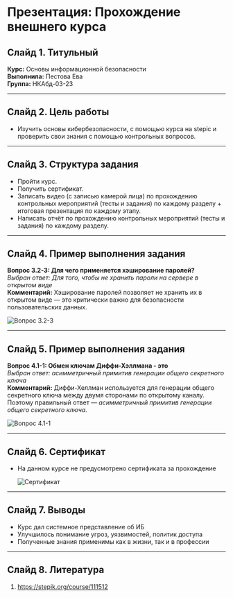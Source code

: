 # Презентация: Прохождение внешнего курса

## Слайд 1. Титульный
**Курс:** Основы информационной безопасности  
**Выполнила:** Пестова Ева  
**Группа:** НКАбд-03-23

---

## Слайд 2. Цель работы
- Изучить основы кибербезопасности, с помощью курса на stepic и проверить свои знания с помощью контрольных вопросов.

---

## Слайд 3. Структура задания
- Пройти курс.
- Получить сертификат.
- Записать видео (с записью камерой лица) по прохождению контрольных мероприятий (тесты и задания) по каждому разделу + итоговая презентация по каждому этапу.
- Написать отчёт по прохождению контрольных мероприятий (тесты и задания) по каждому разделу.

---

## Слайд 4. Пример выполнения задания

**Вопрос 3.2-3: Для чего применяется хэширование паролей?**  
_Выбран ответ: Для того, чтобы не хранить пароли на сервере в открытом виде_  
**Комментарий:** Хэширование паролей позволяет не хранить их в открытом виде — это критически важно для безопасности пользовательских данных.

![Вопрос 3.2-3](C:\Users\evape\Downloads\Инфобез\3.2\4.png)

---

## Слайд 5. Пример выполнения задания

**Вопрос 4.1-1: Обмен ключам Диффи-Хэллмана - это**  
_Выбран ответ: асимметричный примитив генерации общего секретного ключа_  
**Комментарий:** Диффи-Хеллман используется для генерации общего секретного ключа между двумя сторонами по открытому каналу. Поэтому правильный ответ — _асимметричный примитив генерации общего секретного ключа._

![Вопрос 4.1-1](C:\Users\evape\Downloads\Инфобез\4.1\4.png)

---

## Слайд 6. Сертификат

- На данном курсе не предусмотрено сертификата за прохождение

  ![Сертификат](C:\Users\evape\Downloads\Инфобез\2.1\сертификат.png)

---

## Слайд 7. Выводы

- Курс дал системное представление об ИБ  
- Улучшилось понимание угроз, уязвимостей, политик доступа  
- Полученные знания применимы как в жизни, так и в профессии  

---

## Слайд 8. Литература

1. https://stepik.org/course/111512